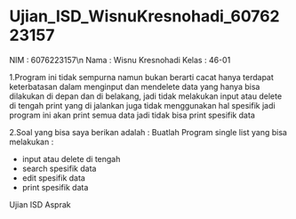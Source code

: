 # Ujian_ISD_WisnuKresnohadi_6076223157

NIM : 6076223157\n
Nama : Wisnu Kresnohadi
Kelas : 46-01

1.Program ini tidak sempurna namun bukan berarti cacat hanya terdapat keterbatasan dalam menginput dan mendelete data yang hanya bisa dilakukan di depan dan di belakang, jadi tidak melakukan input atau delete di tengah
print yang di jalankan juga tidak menggunakan hal spesifik jadi program ini akan print semua data jadi tidak bisa print spesifik data

2.Soal yang bisa saya berikan adalah :
Buatlah Program single list yang bisa melakukan :

- input atau delete di tengah
- search spesifik data
- edit spesifik data
- print spesifik data

Ujian ISD Asprak
